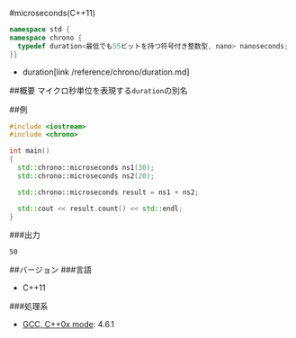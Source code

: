 #microseconds(C++11)
```cpp
namespace std {
namespace chrono {
  typedef duration<最低でも55ビットを持つ符号付き整数型, nano> nanoseconds;
}}
```
* duration[link /reference/chrono/duration.md]

##概要
マイクロ秒単位を表現する`duration`の別名


##例
```cpp
#include <iostream>
#include <chrono>

int main()
{
  std::chrono::microseconds ns1(30);
  std::chrono::microseconds ns2(20);

  std::chrono::microseconds result = ns1 + ns2;

  std::cout << result.count() << std::endl;
}
```

###出力
```
50
```

##バージョン
###言語
- C++11

###処理系
- [GCC, C++0x mode](/implementation#gcc.md): 4.6.1

